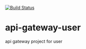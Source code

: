 [![Build Status](https://travis-ci.org/umasuo/api-gateway-user.svg?branch=master)](https://travis-ci.org/umasuo/api-gateway-user)
# api-gateway-user
api gateway project for user
